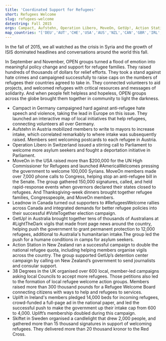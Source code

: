 ```yaml
---
title: 'Coordinated Support for Refugees'
short: Refugees Welcome
slug: refugees-welcome
datestring: Fall 2015
orgs: Campact, Aufstehn, Operation Libero, MoveOn, GetUp!, Action Station, Leadnow, 38 Degrees, Uplift, Skiftet
map_countries: "['DEU','AUT','CHE','USA','AUS','NZL','CAN','GBR','IRL','SWE']"
---
```


In the fall of 2015, we  all watched as the crisis in Syria and the growth of ISIS dominated headlines and conversations around the world this fall.

In September and November, OPEN groups turned a flood of emotion into meaningful policy change and support for refugee families. They raised hundreds of thousands of dollars for relief efforts. They took a stand against hate crimes and campaigned successfully to raise caps on the numbers of refugees their countries agreed to take in. They connected volunteers to aid projects, and welcomed refugees with critical resources and messages of solidarity. And when people felt helpless and hopeless, OPEN groups across the globe brought them together in community to light the darkness.

* Campact in Germany campaigned hard against anti-refugee hate speech and violence, taking the lead in Europe on this issue. They launched an interactive map of local initiatives that help refugees, connecting volunteers all over Germany.
* Aufstehn in Austria mobilized members to write to mayors to increase intake, which correlated remarkably to where intake was subsequently raised. Members sent welcoming postcards to each refugee in Austria.
* Operation Libero in Switzerland issued a stirring call to Parliament to welcome more asylum seekers and fought a deportation initiative in Parliament.
* MoveOn in the USA raised more than $200,000 for the UN High Commissioner for Refugees and launched #AmericaWelcomes pressing the government to welcome 100,000 Syrians. MoveOn members made over 7,000 phone calls to Congress, helping stop an anti-refugee bill in the Senate. The group gathered 150,000 signatures, called, and held rapid-response events when governors declared their states closed to refugees. And Thanksgiving-week dinners brought together refugee families, Congresspeople, and MoveOn members.
* Leadnow in Canada turned out supporters to #RefugeesWelcome rallies across Canada and integrated demands for better refugee policies into their successful #VoteTogether election campaign.
* GetUp! in Australia brought together tens of thousands of Australians at #LightTheDark vigils that made front page news around the country, helping push the government to grant permanent protection to 12,000 refugees, additional to Australia's humanitarian intake.The group led the push for a humane conditions in camps for asylum seekers.
* Action Station in New Zealand ran a successful campaign to double the national refugee quota, including helping members organise vigils across the country. The group supported GetUp’s detention center campaign by calling on New Zealand’s government to send journalists and consular support.
* 38 Degrees in the UK organised over 600 local, member-led campaigns asking local Councils to accept more refugees. Those petitions also led to the formation of local refugee welcome action groups. Members raised more than 300 thousand pounds for a Refugee Welcome Board connecting citizens with ways to help and refugees to services.
* Uplift in Ireland's members pledged 14,000 beds for incoming refugees, crowd-funded a full-page ad in the national paper, and led the successful push to make the government up their intake cap from 600 to 4,000. Uplift’s membership doubled during this campaign.
* Skiftet in Sweden organised a candlelight that drew 2,000 people, and gathered more than 15 thousand signatures in support of welcoming refugees. They delivered more than 20 thousand kronor to the Red Cross.
